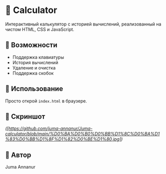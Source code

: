 # 🧮 Calculator

Интерактивный калькулятор с историей вычислений, реализованный на чистом HTML, CSS и JavaScript.

## 📌 Возможности
- Поддержка клавиатуры
- История вычислений
- Удаление и очистка
- Поддержка скобок

## 🔧 Использование
Просто открой `index.html` в браузере.

## 🎨 Скриншот
*([https://github.com/juma-annanur/Juma-calculator/blob/main/%D0%BA%D0%B0%D0%BB%D1%8C%D0%BA%D1%83%D0%BB%D1%8F%D1%82%D0%BE%D1%80.jpg])*

## 🧠 Автор
Juma Annanur
